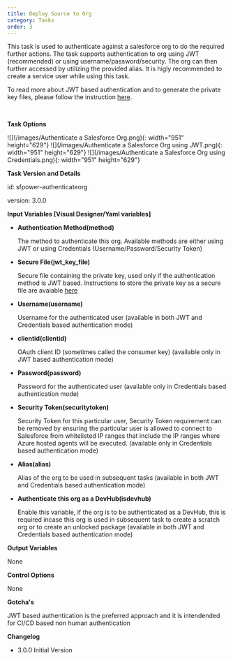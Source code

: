```yaml
---
title: Deploy Source to Org
category: Tasks
order: 3
---
```


This task is used to authenticate against a salesforce org to do the required further actions. The task supports authentication to org using JWT (recommended) or using username/password/security. The org can then further accessed by utilizing the provided alias. It is higly recommended to create a service user while using this task.

To read more about JWT based authentication and to generate the private key files, please follow the instruction&nbsp;[here](https://developer.salesforce.com/docs/atlas.en-us.sfdx_dev.meta/sfdx_dev/sfdx_dev_auth_jwt_flow.htm).

&nbsp;

**Task Options**

![](/images/Authenticate a Salesforce Org.png){: width="951" height="629"}
![](/images/Authenticate a Salesforce Org using JWT.png){: width="951" height="629"}
![](/images/Authenticate a Salesforce Org using Credentials.png){: width="951" height="629"}

**Task Version and Details**

id: sfpower-authenticateorg

version: 3.0.0

**Input Variables [Visual Designer/Yaml variables]**


- **Authentication Method(method)**

   The method to authenticate this org. Available methods are either using JWT or using Credentials (Username/Password/Security Token)


- **Secure File(jwt_key_file)**

   Secure file containing the private key, used only if the authentication method is JWT based. Instructions to store the private key as a secure file are avaiable [here](https://docs.microsoft.com/en-us/azure/devops/pipelines/library/secure-files?view=azure-devops)

- **Username(username)**

   Username for the authenticated user (available in both JWT and Credentials based authentication mode)


- **clientid(clientid)**

  OAuth client ID (sometimes called the consumer key) (available only in  JWT  based authentication mode)

- **Password(password)**

   Password for the authenticated user (available only in Credentials based authentication mode)

- **Security Token(securitytoken)**

   Security Token for this particular user, Security Token requirement can be removed by ensuring the particular user  is allowed to connect to Salesforce from whitelisted IP ranges that include the IP ranges where Azure hosted agents will be executed. (available only in Credentials based authentication mode)

- **Alias(alias)**

   Alias of the org to be used in subsequent tasks (available in both JWT and Credentials based authentication mode)


- **Authenticate this org as a DevHub(isdevhub)**

  Enable this variable, if the org is to be authenticated as a DevHub, this is required incase this org is used in subsequent task to create a scratch org or to create an unlocked package (available in both JWT and Credentials based authentication mode)




**Output Variables**

None

**Control Options**

None

**Gotcha's**

JWT based authentication is the preferred approach and it is intendended for CI/CD based non human authentication

**Changelog**

- 3.0.0  Initial Version 

